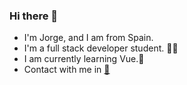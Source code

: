 ### Hi there 👋
- I'm Jorge, and I am from Spain. 
- I'm a full stack developer student. 🧑‍💻
- I am currently learning Vue.💚
- Contact with me in [📧](https://www.linkedin.com/in/jorge-liz%C3%A1n-candela/) 
